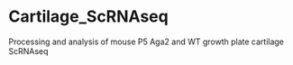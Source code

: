 # Cartilage_ScRNAseq
Processing and analysis of mouse P5 Aga2 and WT growth plate cartilage ScRNAseq
